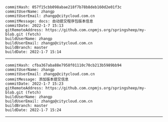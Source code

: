 
    commitHash: 057f15cbb098abae218f7b78b8deb160d2e01f3c
    commitUserName: zhangp
    commitUserEmail: zhangp@citycloud.com.cn
    commitMessage: docs: 自动提交程序包版本信息
    commitDate: 2022-1-7 15:13
    gitRemoteAddress: https://github.com.cnpmjs.org/springsheep/my-blob.git (fetch)
    buildUserName: zhangp
    buildUserEmail: zhangp@citycloud.com.cn
    buildBranch: master
    buildDate: 2022-1-7 15:14
    
*******************************************************************************
    
    commitHash: cfba367aba88e7958f01110c70cb213b5989bb94
    commitUserName: zhangp
    commitUserEmail: zhangp@citycloud.com.cn
    commitMessage: 添加版本提交信息
    commitDate: 2022-1-7 15:23
    gitRemoteAddress: https://github.com.cnpmjs.org/springsheep/my-blob.git (fetch)
    buildUserName: zhangp
    buildUserEmail: zhangp@citycloud.com.cn
    buildBranch: master
    buildDate: 2022-1-7 15:24
    
*******************************************************************************
    